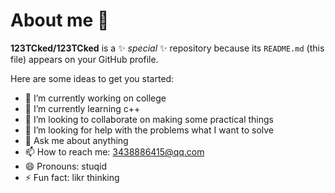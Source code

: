 # About me 👋


**123TCked/123TCked** is a ✨ _special_ ✨ repository because its `README.md` (this file) appears on your GitHub profile.

Here are some ideas to get you started:

- 🔭 I’m currently working on college
- 🌱 I’m currently learning c++
- 👯 I’m looking to collaborate on making some practical things
- 🤔 I’m looking for help with the problems what I want to solve
- 💬 Ask me about anything
- 📫 How to reach me: 3438886415@qq.com
- 😄 Pronouns: stuqid
- ⚡ Fun fact: likr thinking

